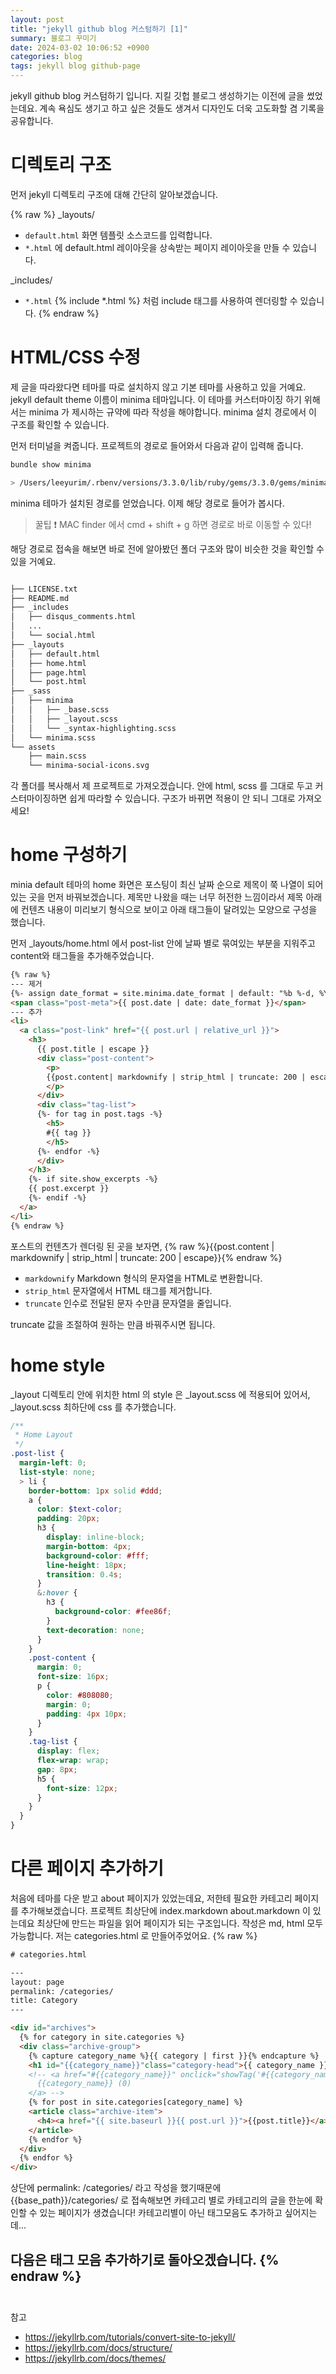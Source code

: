 ```yaml
---
layout: post
title: "jekyll github blog 커스텀하기 [1]"
summary: 블로그 꾸미기
date: 2024-03-02 10:06:52 +0900
categories: blog
tags: jekyll blog github-page
---
```


jekyll github blog 커스텀하기 입니다. 지킬 깃헙 블로그 생성하기는 이전에 글을 썼었는데요. 계속 욕심도 생기고 하고 싶은 것들도 생겨서 디자인도 더욱 고도화할 겸 기록을 공유합니다.

# 디렉토리 구조

먼저 jekyll 디렉토리 구조에 대해 간단히 알아보겠습니다.
<!-- > <a href="{{base_path}}/etc/jekyll-know/">jekyll 자세히 알아보기</a> -->
{% raw %}
_layouts/

- <code>default.html</code> 화면 템플릿 소스코드를 입력합니다. 
- <code>*.html</code> 에 default.html 레이아웃을 상속받는 페이지 레이아웃을 만들 수 있습니다.

_includes/
- <code>*.html</code> {% include *.html %} 처럼 include 태그를 사용하여 렌더링할 수 있습니다.
{% endraw %}

# HTML/CSS 수정
제 글을 따라왔다면 테마를 따로 설치하지 않고 기본 테마를 사용하고 있을 거예요. jekyll default theme 이름이 minima 테마입니다. 이 테마를 커스터마이징 하기 위해서는 minima 가 제시하는 규약에 따라 작성을 해야합니다.
minima 설치 경로에서 이 구조를 확인할 수 있습니다.

먼저 터미널을 켜줍니다. 프로젝트의 경로로 들어와서 다음과 같이 입력해 줍니다.
```bash
bundle show minima

> /Users/leeyurim/.rbenv/versions/3.3.0/lib/ruby/gems/3.3.0/gems/minima-2.5.1
```
minima 테마가 설치된 경로를 얻었습니다. 이제 해당 경로로 들어가 봅시다.
> 꿀팁 ❗️ MAC finder 에서 cmd + shift + g 하면 경로로 바로 이동할 수 있다!

해당 경로로 접속을 해보면 바로 전에 알아봤던 폴더 구조와 많이 비슷한 것을 확인할 수 있을 거예요.

```bash

├── LICENSE.txt
├── README.md
├── _includes
│   ├── disqus_comments.html
│   ...
│   └── social.html
├── _layouts
│   ├── default.html
│   ├── home.html
│   ├── page.html
│   └── post.html
├── _sass
│   ├── minima
│   │   ├── _base.scss
│   │   ├── _layout.scss
│   │   └── _syntax-highlighting.scss
│   └── minima.scss
└── assets
    ├── main.scss
    └── minima-social-icons.svg

```
각 폴더를 복사해서 제 프로젝트로 가져오겠습니다. 안에 html, scss 를 그대로 두고 커스터마이징하면 쉽게 따라할 수 있습니다. <span class="h-yellow">구조가 바뀌면 적용이 안 되니 그대로 가져오세요!</span>

# home 구성하기

minia default 테마의 home 화면은 포스팅이 최신 날짜 순으로 제목이 쭉 나열이 되어있는 곳을 먼저 바꿔보겠습니다.
제목만 나왔을 때는 너무 허전한 느낌이라서 제목 아래에 컨텐츠 내용이 미리보기 형식으로 보이고 아래 태그들이 달려있는 모양으로 구성을 했습니다.

먼저 _layouts/home.html 에서 post-list 안에 날짜 별로 묶여있는 부분을 지워주고 content와 태그들을 추가해주었습니다.
```html
{% raw %}
--- 제거
{%- assign date_format = site.minima.date_format | default: "%b %-d, %Y" -%}
<span class="post-meta">{{ post.date | date: date_format }}</span>
--- 추가
<li>
  <a class="post-link" href="{{ post.url | relative_url }}">
    <h3>
      {{ post.title | escape }}
      <div class="post-content">
        <p>
        {{post.content| markdownify | strip_html | truncate: 200 | escape }}
        </p>
      </div>
      <div class="tag-list">
      {%- for tag in post.tags -%}
        <h5>
        #{{ tag }}
        </h5>
      {%- endfor -%}
      </div>
    </h3>
    {%- if site.show_excerpts -%}
    {{ post.excerpt }}
    {%- endif -%}
  </a>
</li>
{% endraw %}
```

포스트의 컨텐츠가 렌더링 된 곳을 보자면, 
{% raw %}{{post.content | markdownify | strip_html | truncate: 200 | escape}}{% endraw %}
- <code>markdownify</code> Markdown 형식의 문자열을 HTML로 변환합니다. <br>
- <code>strip_html</code> 문자열에서 HTML 태그를 제거합니다.<br>
- <code>truncate</code> 인수로 전달된 문자 수만큼 문자열을 줄입니다.

truncate 값을 조절하여 원하는 만큼 바꿔주시면 됩니다.

# home style
_layout 디렉토리 안에 위치한 html 의 style 은 _layout.scss 에 적용되어 있어서, _layout.scss 최하단에 css 를 추가했습니다.
```scss
/**
 * Home Layout
 */
.post-list {
  margin-left: 0;
  list-style: none;
  > li {
    border-bottom: 1px solid #ddd;
    a {
      color: $text-color;
      padding: 20px;
      h3 {
        display: inline-block;
        margin-bottom: 4px;
        background-color: #fff;
        line-height: 18px;
        transition: 0.4s;
      }
      &:hover {
        h3 {
          background-color: #fee86f;
        }
        text-decoration: none;
      }
    }
    .post-content {
      margin: 0;
      font-size: 16px;
      p {
        color: #808080;
        margin: 0;
        padding: 4px 10px;
      }
    }
    .tag-list {
      display: flex;
      flex-wrap: wrap;
      gap: 8px;
      h5 {
        font-size: 12px;
      }
    }
  }
}
```

# 다른 페이지 추가하기

처음에 테마를 다운 받고 about 페이지가 있었는데요, 저한테 필요한 카테고리 페이지를 추가해보겠습니다.
프로젝트 최상단에 index.markdown about.markdown 이 있는데요 최상단에 만드는 파일을 읽어 페이지가 되는 구조입니다.
작성은 md, html 모두 가능합니다. 저는 categories.html 로 만들어주었어요.
{% raw %}
```html
# categories.html

---
layout: page
permalink: /categories/
title: Category
---

<div id="archives">
  {% for category in site.categories %}
  <div class="archive-group">
    {% capture category_name %}{{ category | first }}{% endcapture %}
    <h1 id="{{category_name}}"class="category-head">{{ category_name }}</h1>
    <!-- <a href="#{{category_name}}" onclick="showTag('#{{category_name}}')">
      {{category_name}} (0)
    </a> -->
    {% for post in site.categories[category_name] %}
    <article class="archive-item">
      <h4><a href="{{ site.baseurl }}{{ post.url }}">{{post.title}}</a></h4>
    </article>
    {% endfor %}
  </div>
  {% endfor %}
</div>
```
상단에 <span class="h-yellow">permalink: /categories/</span> 라고 작성을 했기때문에 
{{base_path}}/categories/ 로 접속해보면 카테고리 별로 카테고리의 글을 한눈에 확인할 수 있는 페이지가 생겼습니다!
카테고리별이 아닌 태그모음도 추가하고 싶어지는데...

다음은 태그 모음 추가하기로 돌아오겠습니다.
{% endraw %}
<br>
<br>
---
참고
- <https://jekyllrb.com/tutorials/convert-site-to-jekyll/>
- <https://jekyllrb.com/docs/structure/>
- <https://jekyllrb.com/docs/themes/>
